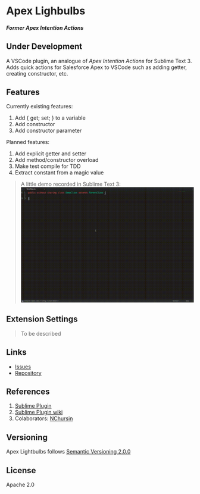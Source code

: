 # Apex Lighbulbs
##### Former _Apex Intention Actions_
## Under Development

A VSCode plugin, an analogue of _Apex Intention Actions_ for Sublime Text 3. Adds quick actions for Salesforce Apex to VSCode such as adding getter, creating constructor, etc.

## Features
Currently existing features:
1. Add { get; set; } to a variable
1. Add constructor
1. Add constructor parameter

Planned features:
1. Add explicit getter and setter
1. Add method/constructor overload
1. Make test compile for TDD
1. Extract constant from a magic value

> A little demo recorded in Sublime Text 3:
![Getter-setter demo](https://github.com/nchursin/resources/blob/master/ApexIntentionActions/getter-setter.gif?raw=true)

## Extension Settings

>To be described

## Links
* [Issues](https://github.com/nchursin/vscode-ApexIntentionActions/issues)
* [Repository](https://github.com/nchursin/vscode-ApexIntentionActions)

## References

1. [Sublime Plugin](https://packagecontrol.io/packages/Apex%20Intention%20Actions)
2. [Sublime Plugin wiki](https://github.com/nchursin/ApexIntentionActions/wiki)
3. Colaborators: [NChursin](https://github.com/nchursin)

## Versioning
Apex Lightbulbs follows [Semantic Versioning 2.0.0](https://semver.org/)

## License
Apache 2.0
